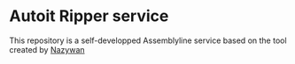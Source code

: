 # Autoit Ripper service
This repository is a self-developped Assemblyline service based on the tool created by [Nazywan](https://github.com/nazywam/AutoIt-Ripper)
